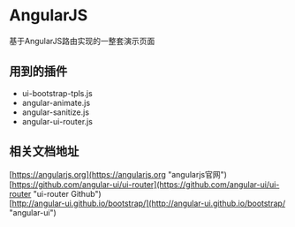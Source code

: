 # AngularJS
基于AngularJS路由实现的一整套演示页面

## 用到的插件 ##
- ui-bootstrap-tpls.js
- angular-animate.js
- angular-sanitize.js
- angular-ui-router.js

## 相关文档地址 ##
[https://angularjs.org](https://angularjs.org "angularjs官网")  
[https://github.com/angular-ui/ui-router](https://github.com/angular-ui/ui-router "ui-router Github")  
[http://angular-ui.github.io/bootstrap/](http://angular-ui.github.io/bootstrap/ "angular-ui")  
